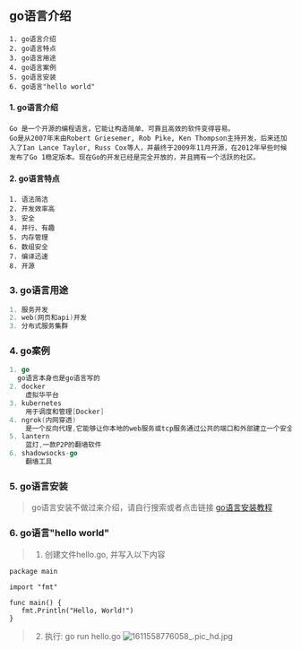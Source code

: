 ## go语言介绍

```
1. go语言介绍
2. go语言特点
3. go语言用途
4. go语言案例
5. go语言安装
6. go语言"hello world"
```
#### 1. go语言介绍
```
Go 是一个开源的编程语言，它能让构造简单、可靠且高效的软件变得容易。
Go是从2007年末由Robert Griesemer, Rob Pike, Ken Thompson主持开发，后来还加入了Ian Lance Taylor, Russ Cox等人，并最终于2009年11月开源，在2012年早些时候发布了Go 1稳定版本。现在Go的开发已经是完全开放的，并且拥有一个活跃的社区。
```

#### 2. go语言特点
```
1. 语法简洁
2. 开发效率高
3. 安全
4. 并行、有趣
5. 内存管理
6. 数组安全
7. 编译迅速
8. 开源
```

### 3. go语言用途
```go
1. 服务开发
2. web(网页和api)开发
3. 分布式服务集群
```

### 4. go案例
```go
1. go
  go语言本身也是go语言写的
2. docker
    虚拟华平台
3. kubernetes
    用于调度和管理[Docker]
4. ngrok(内网穿透)
    是一个反向代理,它能够让你本地的web服务或tcp服务通过公共的端口和外部建立一个安全的通道,使得外网可以访问本地的计算机服务.
5. lantern
    蓝灯,一款P2P的翻墙软件
6. shadowsocks-go
    翻墙工具
```
### 5. go语言安装
> go语言安装不做过来介绍，请自行搜索或者点击链接
[go语言安装教程](https://www.runoob.com/go/go-environment.html)

### 6. go语言"hello world"
> 1. 创建文件hello.go, 并写入以下内容
```
package main

import "fmt"

func main() {
   fmt.Println("Hello, World!")
}
```
> 2. 执行: go run hello.go
![1611558776058_.pic_hd.jpg](https://upload-images.jianshu.io/upload_images/6713312-31c2d7fd819c2e9b.jpg?imageMogr2/auto-orient/strip%7CimageView2/2/w/1240)

